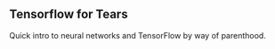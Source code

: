 Tensorflow for Tears
--------------------

Quick intro to neural networks and TensorFlow by way of parenthood.
